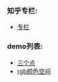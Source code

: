 ### 知乎专栏:
- [专栏](https://zhuanlan.zhihu.com/p/75205174)

### demo列表:
- [三个点](https://ahaoboy.github.io/echarts/demo/3d/3d%20%E6%95%A3%E7%82%B9%E5%9B%BE%20%E4%B8%89%E4%B8%AA%E7%82%B9)
- [rgb颜色空间](https://ahaoboy.github.io/echarts/demo/3d/3d%20%E6%95%A3%E7%82%B9%E5%9B%BE%20rgb%E9%A2%9C%E8%89%B2%E7%A9%BA%E9%97%B4)


